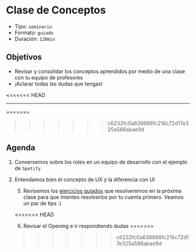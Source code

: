 # Clase de Conceptos

- Tipo: `seminario`
- Formato: `guiado`
- Duración: `120min`

## Objetivos

- Revisar y consolidar los conceptos aprendidos por medio de una clase con tu
  equipo de profesores
- ¡Aclarar todas las dudas que tengas!

<<<<<<< HEAD
***

=======
>>>>>>> c6232fc0a639688fc216c72d17e325a588abae9d
## Agenda

1. Conversemos sobre los roles en un equipo de desarrollo con el ejemplo de
   `Spotify`

   <!--

   Podemos empezar reflexionando con las estudiantes ¿Qué roles creemos que
   podemos encontrar en Spotify?

   Quién creemos que puede ser el encargado de que:

   - El producto resuelva los problemas de los usuarios. Como por ejemplo, tener
     cuentas familiares
   - La interfaz sea fácil de usar y que tenga todo el branding característico de
     Spotify (verde y negro)
   - Todas las canciones sean fáciles de encontrar y que estén guardadas de una
     forma en la que sea fácil su reproducción

   Roles:

   - UX Designer: es el encargado
   - Visual Designer:
   - Front-end developer:
   - Back-end developer:
   - QA:
   - Data scientist:
   - Product manager:
   - Project manager:

   -->

2. Entendamos bien el concepto de UX y la diferencia con UI

   <!--

<<<<<<< HEAD
   Aquí explicamos qué es UI y hacemos la relación directamente con GUI. Un poco
   de historia. Se empezó a usar GUI desde que Apple lanzó su primer computador.
   Ya que al tener un mouse y una forma de interactuar distinta a la pantalla
   negra + comandos, se empezó a referir a ella como Graphical User Interface.
   Un término que fue cambiando con el pasar de los años a solo UI. Sin embargo,
   eso puede traer mucha confusión ahora que estamos hablando de Voice UIs.
=======
   Aquí explicamos qué es UI y hacemos la relación directamente con GUI. Un poco de
   historia. Se empezó a usar GUI desde que Apple lanzó su primer computador. Ya
   que al tener un mouse y una forma de interactuar distinta a la pantalla negra +
   comandos, se empezó a referir a ella como Graphical User Interface. Un término
   que fue cambiando con el pasar de los años a solo UI. Sin embargo, eso puede
   traer mucha confusión ahora que estamos hablando de Voice UIs.
>>>>>>> c6232fc0a639688fc216c72d17e325a588abae9d

    -->

3. Por medio de ejemplos nos aseguramos que entendemos cómo encuentran las
   personas cosas en la web

   <!--

   ¿Te acuerdas la última vez que quisiste ir al cine?

   * Sabías qué película verías
   * Sabías en qué cine la verías
   * Sabías a qué hora la verías

<<<<<<< HEAD
   Planeamos una visita al cine en ese momento y revisamos las distintas formas
   en las que encontramos cosas en la web dependiendo del contexto.
=======
   Planeamos una visita al cine en ese momento y revisamos las distintas formas en
   las que encontramos cosas en la web dependiendo del contexto.
>>>>>>> c6232fc0a639688fc216c72d17e325a588abae9d

   -->

4. Por medio de ejemplos veremos ocasiones en las sketchear y tener prototipos
<<<<<<< HEAD
   en papel han sido importantes
=======
   en papel han sido importantes.
>>>>>>> c6232fc0a639688fc216c72d17e325a588abae9d

   <!--

   Veamos los siguientes videos y discutamos: https://youtu.be/9wQkLthhHKA y
   https://www.youtube.com/watch?v=r36NNGzNvjo. La principal reflexión es lo
   económico y la cantidad de iteraciones que se pueden realizar en papel.

   -->

5. Revisemos los [ejercicios guiados](07-ejercicios-guiados.md) que resolveremos
   en la próxima clase para que intentes resolverlos por tu cuenta primero.
   Veamos un par de tips :)

   <!--

   Dejar claro que pueden traer sus propuestas. Y que su creatividad basada en la
   teoría y su curiosidad son valoradas.

   -->
<<<<<<< HEAD

6. Revisar el Opening e ir respondiendo dudas
=======
>>>>>>> c6232fc0a639688fc216c72d17e325a588abae9d
